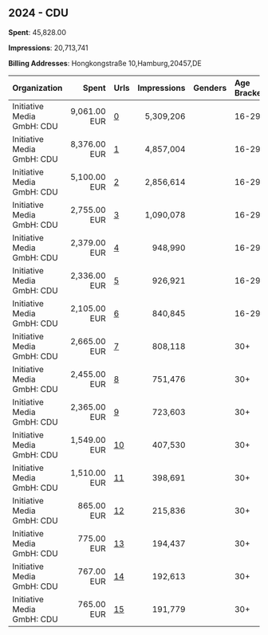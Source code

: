 ## 2024 - CDU 
**Spent**: 45,828.00

**Impressions**: 20,713,741

**Billing Addresses**: Hongkongstraße 10,Hamburg,20457,DE

|Organization|Spent|Urls|Impressions|Genders|Age Brackets|Country Codes|
|:---|---:|:---|---:|:---|:---|:---|
|Initiative Media GmbH: CDU|9,061.00 EUR|[0](https://www.snap.com/political-ads/asset/8e13c94a125e512363a953a0a8859dba21a21b6e27990d984b09d139e352fba9?mediaType=mp4)|5,309,206||16-29||
|Initiative Media GmbH: CDU|8,376.00 EUR|[1](https://www.snap.com/political-ads/asset/85e3bfb368838fa106dc974ddb26a4030cd5e710b2fc8f176da82987c47bbc37?mediaType=mp4)|4,857,004||16-29||
|Initiative Media GmbH: CDU|5,100.00 EUR|[2](https://www.snap.com/political-ads/asset/2f39d0baeeec80859f48c0f68acc5b288cb3bbd59496f03a8fae060963869178?mediaType=mp4)|2,856,614||16-29||
|Initiative Media GmbH: CDU|2,755.00 EUR|[3](https://www.snap.com/political-ads/asset/8e1103af41072a13b1dd19e36e3f121264efc6f6869f5e95b3523dcb89d726ee?mediaType=jpg)|1,090,078||16-29||
|Initiative Media GmbH: CDU|2,379.00 EUR|[4](https://www.snap.com/political-ads/asset/46e0d3f49a41b9f79a6b25d745a4a7ce02d6e01327ceeb0b7c5c6a5e2f6643ed?mediaType=jpg)|948,990||16-29||
|Initiative Media GmbH: CDU|2,336.00 EUR|[5](https://www.snap.com/political-ads/asset/e4f9874b213e0a121f184ab29d55ab7f5af8d26254d461ab6c10bec30ec836bc?mediaType=jpg)|926,921||16-29||
|Initiative Media GmbH: CDU|2,105.00 EUR|[6](https://www.snap.com/political-ads/asset/9d1f92fd6702367a26e3cd65de6b3dbbe6cf0a45c02b9569cd5eff88fb17fdaf?mediaType=jpg)|840,845||16-29||
|Initiative Media GmbH: CDU|2,665.00 EUR|[7](https://www.snap.com/political-ads/asset/b74e856a5c551d4f4760621355352df1723b2910ee25eeac07c06968e8be8f53?mediaType=mp4)|808,118||30+||
|Initiative Media GmbH: CDU|2,455.00 EUR|[8](https://www.snap.com/political-ads/asset/a54b6810b0b502b209312518092ced6ce61234e9d8c8dc982011c9703017330a?mediaType=mp4)|751,476||30+||
|Initiative Media GmbH: CDU|2,365.00 EUR|[9](https://www.snap.com/political-ads/asset/43cd130a8b9dbc8e973ccfd0f3cd11c50d6c414fc088c09bd72b678a0956edf8?mediaType=mp4)|723,603||30+||
|Initiative Media GmbH: CDU|1,549.00 EUR|[10](https://www.snap.com/political-ads/asset/f313edb02b96a6161297677cb50f4c75c47d57e3c6297f9606da0bd33c2768da?mediaType=mp4)|407,530||30+||
|Initiative Media GmbH: CDU|1,510.00 EUR|[11](https://www.snap.com/political-ads/asset/3f9a6713cf3b278c7a3b3abe1738ff313eb349214d68b6380270c5055af2f2fb?mediaType=mp4)|398,691||30+||
|Initiative Media GmbH: CDU|865.00 EUR|[12](https://www.snap.com/political-ads/asset/e4f9874b213e0a121f184ab29d55ab7f5af8d26254d461ab6c10bec30ec836bc?mediaType=jpg)|215,836||30+||
|Initiative Media GmbH: CDU|775.00 EUR|[13](https://www.snap.com/political-ads/asset/bacbc1bcd6ebf686bb856c36211fe308025c702be6b706a0205dab217b65ebe7?mediaType=jpg)|194,437||30+||
|Initiative Media GmbH: CDU|767.00 EUR|[14](https://www.snap.com/political-ads/asset/9d1f92fd6702367a26e3cd65de6b3dbbe6cf0a45c02b9569cd5eff88fb17fdaf?mediaType=jpg)|192,613||30+||
|Initiative Media GmbH: CDU|765.00 EUR|[15](https://www.snap.com/political-ads/asset/46e0d3f49a41b9f79a6b25d745a4a7ce02d6e01327ceeb0b7c5c6a5e2f6643ed?mediaType=jpg)|191,779||30+||
